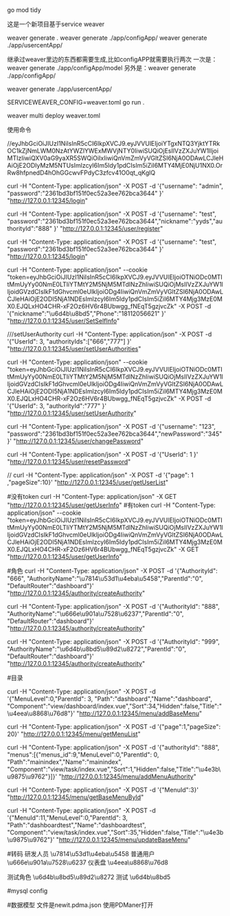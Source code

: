 go mod tidy

这是一个新项目基于service weaver

weaver generate .
weaver generate ./app/configApp/
weaver generate ./app/usercentApp/

继承过weaver里边的东西都需要生成,比如configAPP就需要执行两次
一次是：weaver generate ./app/configApp/model
另外是：weaver generate ./app/configApp/

weaver generate ./app/usercentApp/

SERVICEWEAVER_CONFIG=weaver.toml go run .

weaver multi deploy weaver.toml

使用命令

//eyJhbGciOiJIUzI1NiIsInR5cCI6IkpXVCJ9.eyJVVUlEIjoiYTgxNTQ3YjktYTRkOC1kZjNmLWM0NzAtYWZlYWExMWVjNTY0IiwiSUQiOjEsIlVzZXJuYW1lIjoiMTIzIiwiQXV0aG9yaXR5SWQiOiIxIiwiQnVmZmVyVGltZSI6NjA0ODAwLCJleHAiOjE2ODIyMzM5NTUsImlzcyI6Im5ldy1pdCIsIm5iZiI6MTY4MjE0NjU1NX0.OrRw8hfpnedD4hOhGGcwvFPdyC3zfcv41O0qt_qKglQ

curl -H "Content-Type: application/json" -X POST -d '{"username": "admin", "password":"2361bd3bf151f0ec52a3ee762bca3644" }' "http://127.0.0.1:12345/login"

curl -H "Content-Type: application/json" -X POST -d '{"username": "test", "password":"2361bd3bf151f0ec52a3ee762bca3644","nickname":"yyds","authorityId":"888" }' "http://127.0.0.1:12345/user/register"

curl -H "Content-Type: application/json" -X POST -d '{"username": "test", "password":"2361bd3bf151f0ec52a3ee762bca3644" }' "http://127.0.0.1:12345/login"

curl -H "Content-Type: application/json" --cookie "token=eyJhbGciOiJIUzI1NiIsInR5cCI6IkpXVCJ9.eyJVVUlEIjoiOTNiODc0MTItMmUyYy00NmE0LTliYTMtY2M5NjM5MTdlNzZhIiwiSUQiOjMsIlVzZXJuYW1lIjoidGVzdCIsIkF1dGhvcml0eUlkIjoiODg4IiwiQnVmZmVyVGltZSI6NjA0ODAwLCJleHAiOjE2ODI5NjA1NDEsImlzcyI6Im5ldy1pdCIsIm5iZiI6MTY4Mjg3MzE0MX0.EJQLxHO4CHR-xF2Oz6HV6r4BUbwgg_fNEqT5gzjvcZk" -X POST -d '{"nickname":"\u6d4b\u8bd5","Phone":"18112056621" }' "http://127.0.0.1:12345/user/SetSelfInfo"

///setUserAuthority
curl -H "Content-Type: application/json" -X POST -d '{"UserId": 3, "authorityIds":["666","777"] }' "http://127.0.0.1:12345/user/setUserAuthorities"

curl -H "Content-Type: application/json" --cookie "token=eyJhbGciOiJIUzI1NiIsInR5cCI6IkpXVCJ9.eyJVVUlEIjoiOTNiODc0MTItMmUyYy00NmE0LTliYTMtY2M5NjM5MTdlNzZhIiwiSUQiOjMsIlVzZXJuYW1lIjoidGVzdCIsIkF1dGhvcml0eUlkIjoiODg4IiwiQnVmZmVyVGltZSI6NjA0ODAwLCJleHAiOjE2ODI5NjA1NDEsImlzcyI6Im5ldy1pdCIsIm5iZiI6MTY4Mjg3MzE0MX0.EJQLxHO4CHR-xF2Oz6HV6r4BUbwgg_fNEqT5gzjvcZk" -X POST -d '{"UserId": 3, "authorityId":"777" }' "http://127.0.0.1:12345/user/setUserAuthority"

curl -H "Content-Type: application/json" -X POST -d '{"username": "123", "password":"2361bd3bf151f0ec52a3ee762bca3644","newPassword":"345" }' "http://127.0.0.1:12345/user/changePassword"




curl -H "Content-Type: application/json" -X POST -d '{"UserId": 1 }' "http://127.0.0.1:12345/user/resetPassword"

//
curl -H "Content-Type: application/json" -X POST -d '{"page": 1 ,"pageSize":10}' "http://127.0.0.1:12345/user/getUserList"


#没有token
curl -H "Content-Type: application/json" -X GET "http://127.0.0.1:12345/user/getUserInfo"
#有token
curl -H "Content-Type: application/json" --cookie "token=eyJhbGciOiJIUzI1NiIsInR5cCI6IkpXVCJ9.eyJVVUlEIjoiOTNiODc0MTItMmUyYy00NmE0LTliYTMtY2M5NjM5MTdlNzZhIiwiSUQiOjMsIlVzZXJuYW1lIjoidGVzdCIsIkF1dGhvcml0eUlkIjoiODg4IiwiQnVmZmVyVGltZSI6NjA0ODAwLCJleHAiOjE2ODI5NjA1NDEsImlzcyI6Im5ldy1pdCIsIm5iZiI6MTY4Mjg3MzE0MX0.EJQLxHO4CHR-xF2Oz6HV6r4BUbwgg_fNEqT5gzjvcZk" -X GET "http://127.0.0.1:12345/user/getUserInfo"

#角色
curl -H "Content-Type: application/json" -X POST  -d '{"AuthorityId": "666", "AuthorityName":"\u7814\u53d1\u4eba\u5458","ParentId":"0", "DefaultRouter":"dashboard"}' "http://127.0.0.1:12345/authority/createAuthority"

curl -H "Content-Type: application/json" -X POST  -d '{"AuthorityId": "888", "AuthorityName":"\u666e\u901a\u7528\u6237","ParentId":"0", "DefaultRouter":"dashboard"}' "http://127.0.0.1:12345/authority/createAuthority"

curl -H "Content-Type: application/json" -X POST  -d '{"AuthorityId": "999", "AuthorityName":"\u6d4b\u8bd5\u89d2\u8272","ParentId":"0", "DefaultRouter":"dashboard"}' "http://127.0.0.1:12345/authority/createAuthority"

#目录                                                  

curl -H "Content-Type: application/json" -X POST  -d '{"MenuLevel":0,"ParentId": 3, "Path":"dashboard","Name":"dashboard", "Component":"view/dashboard/index.vue","Sort":34,"Hidden":false,"Title":"\u4eea\u8868\u76d8"}' "http://127.0.0.1:12345/menu/addBaseMenu"


curl -H "Content-Type: application/json" -X POST  -d '{"page":1,"pageSize": 20}' "http://127.0.0.1:12345/menu/getMenuList"


curl -H "Content-Type: application/json" -X POST  -d '{"authorityId": "888", "menus":[{"menus_id":9,"MenuLevel":0,"ParentId": 0, "Path":"mainindex","Name":"mainindex", "Component":"view/task/index.vue","Sort":1,"Hidden":false,"Title":"\u4e3b\u9875\u9762"}]}' "http://127.0.0.1:12345/menu/addMenuAuthority"


curl -H "Content-Type: application/json" -X POST  -d '{"MenuId":3}' "http://127.0.0.1:12345/menu/getBaseMenuById"


curl -H "Content-Type: application/json" -X POST  -d '{"MenuId":11,"MenuLevel":0,"ParentId": 3, "Path":"dashboardtest","Name":"dashboardtest", "Component":"view/task/index.vue","Sort":35,"Hidden":false,"Title":"\u4e3b\u9875\u9762"}' "http://127.0.0.1:12345/menu/updateBaseMenu"



#转码
研发人员 \u7814\u53d1\u4eba\u5458
普通用户 \u666e\u901a\u7528\u6237
仪表盘 \u4eea\u8868\u76d8

测试角色 \u6d4b\u8bd5\u89d2\u8272
测试 \u6d4b\u8bd5

#mysql config

#数据模型
文件是newit.pdma.json
使用PDManer打开

